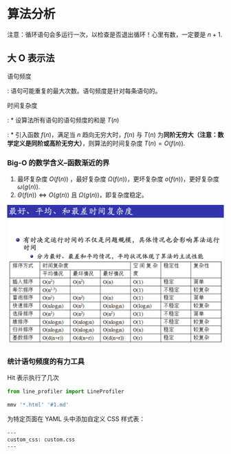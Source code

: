 # 算法分析

注意：循环语句会多运行一次，以检查是否退出循环！心里有数，一定要是 $n+1$.

## 大 O 表示法

语句频度

: 语句可能重复的最大次数。语句频度是针对每条语句的。

时间复杂度

: * 设算法所有语句的语句频度的和是 $T(n)$ 

: * 引入函数 $f(n)$​，满足当 $n$ 趋向无穷大时，$f(n)$ 与 $T(n)$ 为**同阶无穷大（注意：数学定义是同阶或高阶无穷大）**，则算法的时间复杂度 $T(n)=O(f(n))$​​.

### Big-O 的数学含义–函数渐近的界

1. 最坏复杂度 $O(f(n))$ ，最好复杂度 $\Omega(f(n))$，更坏复杂度 $o(f(n))$，更好复杂度 $\omega(g(n))$.
2. $\Theta(f(n))\Leftrightarrow O(g(n))$ 且 $\Omega(g(n))$，即复杂度稳定。

![image-20240305165606244](image-20240305165606244.png)

 ### 统计语句频度的有力工具

Hit 表示执行了几次

```python
from line_profiler import LineProfiler
```



















```bash
mmv '*.html' '#1.md'
```

为特定页面在 YAML 头中添加自定义 CSS 样式表：

```
---
custom_css: custom.css
---
```

